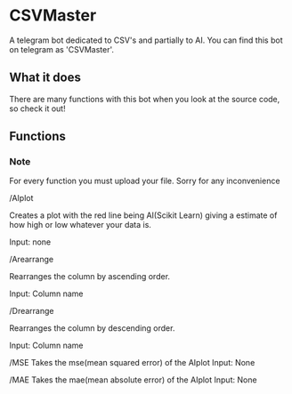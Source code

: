 # CSVMaster
A telegram bot dedicated to CSV's and partially to AI. You can find this bot on telegram as 'CSVMaster'.


## What it does

There are many functions with this bot when you look at the source code, so check it out!

## Functions

### Note
For every function you must upload your file. Sorry for any inconvenience



/AIplot

Creates a plot with the red line being AI(Scikit Learn) giving a estimate of how high or low whatever your data is.

Input: none

/Arearrange

Rearranges the column by ascending order.

Input: Column name

/Drearrange

Rearranges the column by descending order.

Input: Column name

/MSE
Takes the mse(mean squared error) of the AIplot
Input: None

/MAE
Takes the mae(mean absolute error) of the AIplot
Input: None
